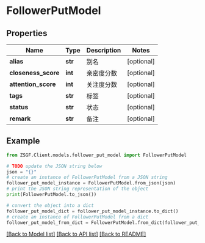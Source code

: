 # FollowerPutModel


## Properties

Name | Type | Description | Notes
------------ | ------------- | ------------- | -------------
**alias** | **str** | 别名 | [optional] 
**closeness_score** | **int** | 亲密度分数 | [optional] 
**attention_score** | **int** | 关注度分数 | [optional] 
**tags** | **str** | 标签 | [optional] 
**status** | **str** | 状态 | [optional] 
**remark** | **str** | 备注 | [optional] 

## Example

```python
from ZSGF.Client.models.follower_put_model import FollowerPutModel

# TODO update the JSON string below
json = "{}"
# create an instance of FollowerPutModel from a JSON string
follower_put_model_instance = FollowerPutModel.from_json(json)
# print the JSON string representation of the object
print(FollowerPutModel.to_json())

# convert the object into a dict
follower_put_model_dict = follower_put_model_instance.to_dict()
# create an instance of FollowerPutModel from a dict
follower_put_model_from_dict = FollowerPutModel.from_dict(follower_put_model_dict)
```
[[Back to Model list]](../README.md#documentation-for-models) [[Back to API list]](../README.md#documentation-for-api-endpoints) [[Back to README]](../README.md)


